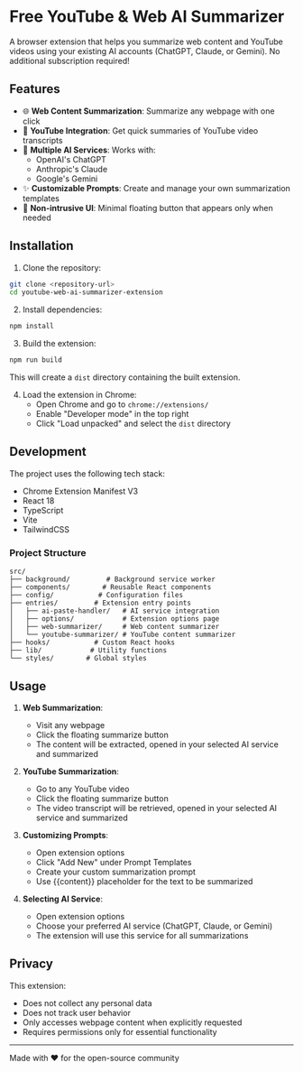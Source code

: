 # Free YouTube & Web AI Summarizer

A browser extension that helps you summarize web content and YouTube videos using your existing AI accounts (ChatGPT, Claude, or Gemini). No additional subscription required!

## Features

- 🌐 **Web Content Summarization**: Summarize any webpage with one click
- 🎥 **YouTube Integration**: Get quick summaries of YouTube video transcripts
- 🤖 **Multiple AI Services**: Works with:
  - OpenAI's ChatGPT
  - Anthropic's Claude
  - Google's Gemini
- ✨ **Customizable Prompts**: Create and manage your own summarization templates
- 🎯 **Non-intrusive UI**: Minimal floating button that appears only when needed

## Installation

1. Clone the repository:
```bash
git clone <repository-url>
cd youtube-web-ai-summarizer-extension
```

2. Install dependencies:
```bash
npm install
```

3. Build the extension:
```bash
npm run build
```

This will create a `dist` directory containing the built extension.

4. Load the extension in Chrome:
   - Open Chrome and go to `chrome://extensions/`
   - Enable "Developer mode" in the top right
   - Click "Load unpacked" and select the `dist` directory

## Development

The project uses the following tech stack:
- Chrome Extension Manifest V3
- React 18
- TypeScript
- Vite
- TailwindCSS

### Project Structure

```
src/
├── background/         # Background service worker
├── components/        # Reusable React components
├── config/           # Configuration files
├── entries/         # Extension entry points
│   ├── ai-paste-handler/   # AI service integration
│   ├── options/            # Extension options page
│   ├── web-summarizer/     # Web content summarizer
│   └── youtube-summarizer/ # YouTube content summarizer
├── hooks/           # Custom React hooks
├── lib/            # Utility functions
└── styles/        # Global styles
```

## Usage

1. **Web Summarization**:
   - Visit any webpage
   - Click the floating summarize button
   - The content will be extracted, opened in your selected AI service and summarized

2. **YouTube Summarization**:
   - Go to any YouTube video
   - Click the floating summarize button
   - The video transcript will be retrieved, opened in your selected AI service and summarized

3. **Customizing Prompts**:
   - Open extension options
   - Click "Add New" under Prompt Templates
   - Create your custom summarization prompt
   - Use {{content}} placeholder for the text to be summarized

4. **Selecting AI Service**:
   - Open extension options
   - Choose your preferred AI service (ChatGPT, Claude, or Gemini)
   - The extension will use this service for all summarizations

## Privacy

This extension:
- Does not collect any personal data
- Does not track user behavior
- Only accesses webpage content when explicitly requested
- Requires permissions only for essential functionality

---

Made with ❤️ for the open-source community